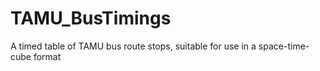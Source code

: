 # TAMU_BusTimings
A timed table of TAMU bus route stops, suitable for use in a space-time-cube format
